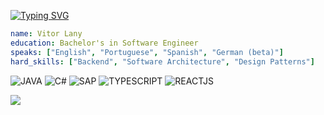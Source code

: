 [![Typing SVG](https://readme-typing-svg.demolab.com?font=Ubuntu+Mono&weight=700&pause=1000&multiline=true&repeat=false&width=435&lines=Hi+there...;Welcome+to+my+profile)](https://git.io/typing-svg)

```yaml
name: Vitor Lany
education: Bachelor's in Software Engineer
speaks: ["English", "Portuguese", "Spanish", "German (beta)"]
hard_skills: ["Backend", "Software Architecture", "Design Patterns"]
```

![JAVA](https://img.shields.io/badge/Java-ED8B00?style=for-the-badge&logo=openjdk&logoColor=white)
![C#](https://img.shields.io/badge/C%23-239120?style=for-the-badge&logo=c-sharp&logoColor=white)
![SAP](https://img.shields.io/badge/SAP-0FAAFF?style=for-the-badge&logo=sap&logoColor=white)
![TYPESCRIPT](https://img.shields.io/badge/typescript-white?style=for-the-badge&logo=typescript)
![REACTJS](https://img.shields.io/badge/React-20232A?style=for-the-badge&logo=react&logoColor=61DAFB)

<img src="https://github-profile-trophy.vercel.app/?username=vitorlany&row=1&column=4&margin-w=15&margin-h=15">
